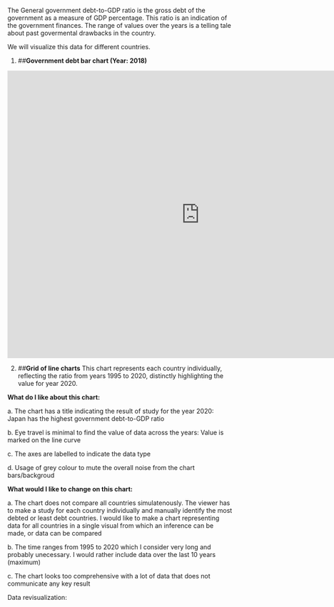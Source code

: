 The General government debt-to-GDP ratio is the gross debt of the government as a measure of GDP percentage. This ratio is an indication of the government finances. The range of values over the years is a telling tale about past govermental drawbacks in the country.

We will visualize this data for different countries.

1. ##__Government debt bar chart (Year: 2018)__
<iframe src="https://data.oecd.org/chart/6vmX" width="860" height="645" style="border: 0" mozallowfullscreen="true" webkitallowfullscreen="true" allowfullscreen="true"><a href="https://data.oecd.org/chart/6vmX" target="_blank">OECD Chart: General government debt, Total, % of GDP, Annual, 2018</a></iframe>


2. ##__Grid of line charts__
This chart represents each country individually, reflecting the ratio from years 1995 to 2020, distinctly highlighting the value for year 2020.
<div class="flourish-embed flourish-chart" data-src="visualisation/7678272"><script src="https://public.flourish.studio/resources/embed.js"></script></div>

**What do I like about this chart:**

a. The chart has a title indicating the result of study for the year 2020: Japan has the highest government debt-to-GDP ratio

b. Eye travel is minimal to find the value of data across the years: Value is marked on the line curve

c. The axes are labelled to indicate the data type

d. Usage of grey colour to mute the overall noise from the chart bars/backgroud

**What would I like to change on this chart:**

a. The chart does not compare all countries simulatenously. The viewer has to make a study for each country individually and manually identify the most debted or least debt countries. I would like to make a chart representing data for all countries in a single visual from which an inference can be made, or data can be compared

b. The time ranges from 1995 to 2020 which I consider very long and probably unecessary. I would rather include data over the last 10 years (maximum)

c. The chart looks too comprehensive with a lot of data that does not communicate any key result

Data revisualization:

<div class="flourish-embed flourish-scatter" data-src="visualisation/7692158"><script src="https://public.flourish.studio/resources/embed.js"></script></div>
